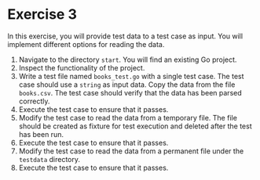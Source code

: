 # Exercise 3

In this exercise, you will provide test data to a test case as input. You will implement different options for reading the data.

1. Navigate to the directory `start`. You will find an existing Go project.
2. Inspect the functionality of the project.
3. Write a test file named `books_test.go` with a single test case. The test case should use a `string` as input data. Copy the data from the file `books.csv`. The test case should verify that the data has been parsed correctly.
4. Execute the test case to ensure that it passes.
5. Modify the test case to read the data from a temporary file. The file should be created as fixture for test execution and deleted after the test has been run.
6. Execute the test case to ensure that it passes.
7. Modify the test case to read the data from a permanent file under the `testdata` directory.
8. Execute the test case to ensure that it passes.